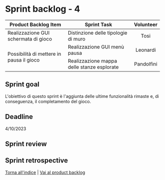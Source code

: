 # Sprint backlog - 4

<table>
    <thead>
        <tr>
            <th>Product Backlog Item</th>
            <th>Sprint Task</th>
            <th>Volunteer</th>
        </tr>
    </thead>
    <tbody>
        <tr>
            <td rowspan=1>Realizzazione GUI schermata di gioco</td>
            <td>Distinzione delle tipologie di muro</td>
            <td rowspan=1 style="text-align: center;">Tosi</td>
        </tr>
        <tr>
            <td rowspan=2>Possibilità di mettere in pausa il gioco</td>
            <td>Realizzazione GUI menù pausa</td>
            <td rowspan=1 style="text-align: center;">Leonardi</td>
        </tr>
        <tr>
            <td>Realizzazione mappa delle stanze esplorate</td>
            <td rowspan=1 style="text-align: center;">Pandolfini</td>
        </tr>
    </tbody>
</table>

## Sprint goal
L'obiettivo di questo sprint è l'aggiunta delle ultime funzionalità rimaste e, di conseguenza, il completamento del gioco.

## Deadline
4/10/2023

## Sprint review

## Sprint retrospective

[Torna all'indice](../report.md) | [Vai al product backlog](../process/product-backlog.md)